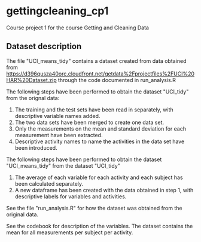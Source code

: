 # gettingcleaning_cp1
Course project 1 for the course Getting and Cleaning Data

## Dataset description
The file "UCI_means_tidy" contains a dataset created from data obtained from 
https://d396qusza40orc.cloudfront.net/getdata%2Fprojectfiles%2FUCI%20HAR%20Dataset.zip through the code documented in run_analysis.R

The following steps have been performed to obtain the dataset "UCI_tidy" from the orignal data:
1. The training and the test sets have been read in separately, with descriptive  variable names added.
2. The two data sets have been merged to create one data set.
3. Only the measurements on the mean and standard deviation for each measurement have been extracted. 
4. Descriptive activity names to name the activities in the data set have been introduced.

The following steps have been performed to obtain the dataset "UCI_means_tidy" from the dataset "UCI_tidy"
1. The average of each variable for each activity and each subject has been calculated separately.
2. A new dataframe has been created with the data obtained in step 1, with descriptive labels for variables and activities.

See the file "run_analysis.R" for how the dataset was obtained from the original data.

See the codebook for description of the variables. The dataset contains the mean for all measurements per subject per activity.
